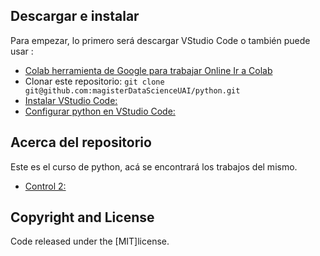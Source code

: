 ## Descargar e instalar

Para empezar, lo primero será descargar VStudio Code o también puede usar :
* [Colab herramienta de Google para trabajar Online Ir a Colab](https://colab.research.google.com/)
* Clonar este repositorio: `git clone git@github.com:magisterDataScienceUAI/python.git`
* [Instalar VStudio Code: ](https://code.visualstudio.com/)
* [Configurar python en VStudio Code: ](https://code.visualstudio.com/docs/languages/python)


## Acerca del repositorio

Este es el curso de python, acá se encontrará los trabajos del mismo. 

* [Control 2: ](https://github.com/magisterDataScienceUAI/python/tree/main/control2)

## Copyright and License

Code released under the [MIT]license.
